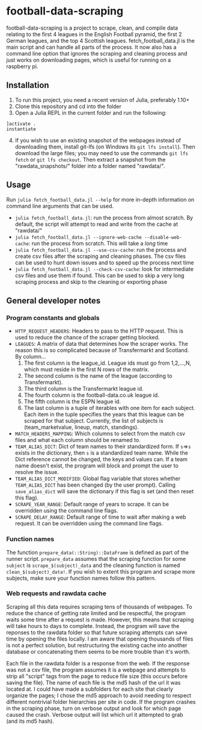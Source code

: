 # football-data-scraping

football-data-scraping is a project to scrape, clean, and compile data relating to the first 4 leagues in the English Football pyramid, the first 2 German leagues, and the top 4 Scottish leagues.
fetch_football_data.jl is the main script and can handle all parts of the process. It now also has a command line option that ignores the scraping and cleaning process and just works on downloading pages, which is useful for running on a raspberry pi.

## Installation

1. To run this project, you need a recent version of Julia, preferably 1.10+
2. Clone this repository and cd into the folder
3. Open a Julia REPL in the current folder and run the following:
```
]activate .
instantiate
```
4. If you wish to use an existing snapshot of the webpages instead of downloading them, install git-lfs (on Windows its `git lfs install`). Then download the large files; you may need to use the commands `git lfs fetch` or `git lfs checkout`. Then extract a snapshot from the "rawdata_snapshots/" folder into a folder named "rawdata/".

## Usage

Run `julia fetch_football_data.jl --help` for more in-depth information on command line arguments that can be used.

* `julia fetch_football_data.jl`: run the process from almost scratch. By default, the script will attempt to read and write from the cache at "rawdata/"
* `julia fetch_football_data.jl --ignore-web-cache --disable-web-cache`: run the process from scratch. This will take a *long* time
* `julia fetch_football_data.jl --use-csv-cache`: run the process and create csv files after the scraping and cleaning phases. The csv files can be used to hunt down issues and to speed up the process next time
* `julia fetch_football_data.jl --check-csv-cache`: look for intermediate csv files and use them if found. This can be used to skip a very long scraping process and skip to the cleaning or exporting phase

## General developer notes

### Program constants and globals
- `HTTP_REQUEST_HEADERS`: Headers to pass to the HTTP request. This is used to reduce the chance of the scraper getting blocked.
- `LEAGUES`: A matrix of data that determines how the scraper works. The reason this is so complicated because of Transfermarkt and Scotland. By column...
    1. The first column is the league_id. League ids must go from 1,2,...,N, which must reside in the first N rows of the matrix.
    2. The second column is the name of the league (according to Transfermarkt).
    3. The third column is the Transfermarkt league id.
    4. The fourth column is the football-data.co.uk league id.
    5. The fifth column is the ESPN league id.
    6. The last column is a tuple of iterables with one item for each subject. Each item in the tuple specifies the years that this league can be scraped for that subject. Currently, the list of subjects is (team_marketvalue, lineup, match, standings).
- `MATCH_HEADERS_MAPPING`: Which columns to select from the match csv files and what each column should be renamed to.
- `TEAM_ALIAS_DICT`: Dict of team names to their standardized form. If `s`=>`s` exists in the dictionary, then `s` is a standardized team name. While the Dict reference cannot be changed, the keys and values can. If a team name doesn't exist, the program will block and prompt the user to resolve the issue.
- `TEAM_ALIAS_DICT_MODIFIED`: Global flag variable that stores whether `TEAM_ALIAS_DICT` has been changed (by the user prompt). Calling `save_alias_dict` will save the dictionary if this flag is set (and then reset this flag).
- `SCRAPE_YEAR_RANGE`: Default range of years to scrape. It can be overridden using the command line flags.
- `SCRAPE_DELAY_RANGE`: Default range of time to wait after making a web request. It can be overridden using the command line flags.

### Function names
The function `prepare_data(::String)::DataFrame` is defined as part of the runner script.
`prepare_data` assumes that the scraping function for some `subject` is `scrape_$(subject)_data` and the cleaning function is named `clean_$(subject)_data!`.
If you wish to extent this program and scrape more subjects, make sure your function names follow this pattern.

### Web requests and rawdata cache
Scraping all this data requires scraping tens of thousands of webpages.
To reduce the chance of getting rate limited and be respectful, the program waits some time after a request is made.
However, this means that scraping will take hours to days to complete.
Instead, the program will save the reponses to the rawdata folder so that future scraping attempts can save time by opening the files locally.
I am aware that opening thousands of files is not a perfect solution, but restructuring the existing cache into another database or concatenating them seems to be more trouble than it's worth.

Each file in the rawdata folder is a response from the web. If the response was not a csv file, the program assumes it is a webpage and attempts to strip all "script" tags from the page to reduce file size (this occurs before saving the file).
The name of each file is the md5 hash of the url it was located at. I could have made a subfolders for each site that clearly organize the pages; I chose the md5 approach to avoid needing to respect different nontrivial folder hierarchies per site in code.
If the program crashes in the scraping phase, turn on verbose output and look for which page caused the crash. Verbose output will list which url it attempted to grab (and its md5 hash).


